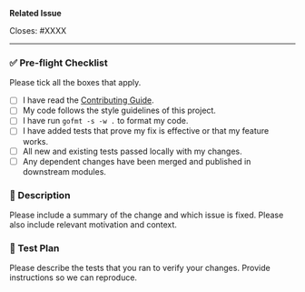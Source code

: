 <!--
Thank you for your contribution!

To help us review this pull request, please make sure you have created an issue and linked it below.
A good pull request is small, focused, and avoids making unrelated changes.
-->

**Related Issue**

Closes: #XXXX

---

### ✅ Pre-flight Checklist

Please tick all the boxes that apply.

- [ ] I have read the [Contributing Guide](https://github.com/goexts/generic/blob/main/.github/CONTRIBUTING.md).
- [ ] My code follows the style guidelines of this project.
- [ ] I have run `gofmt -s -w .` to format my code.
- [ ] I have added tests that prove my fix is effective or that my feature works.
- [ ] All new and existing tests passed locally with my changes.
- [ ] Any dependent changes have been merged and published in downstream modules.

### 📝 Description

Please include a summary of the change and which issue is fixed. Please also include relevant motivation and context.

### 🧪 Test Plan

Please describe the tests that you ran to verify your changes. Provide instructions so we can reproduce.
